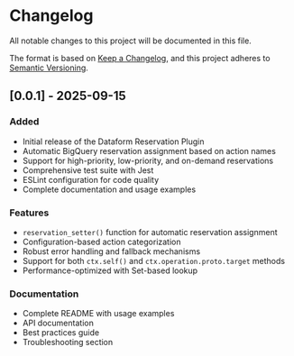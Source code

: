 # Changelog

All notable changes to this project will be documented in this file.

The format is based on [Keep a Changelog](https://keepachangelog.com/en/1.0.0/),
and this project adheres to [Semantic Versioning](https://semver.org/spec/v2.0.0.html).

## [0.0.1] - 2025-09-15

### Added

- Initial release of the Dataform Reservation Plugin
- Automatic BigQuery reservation assignment based on action names
- Support for high-priority, low-priority, and on-demand reservations
- Comprehensive test suite with Jest
- ESLint configuration for code quality
- Complete documentation and usage examples

### Features

- `reservation_setter()` function for automatic reservation assignment
- Configuration-based action categorization
- Robust error handling and fallback mechanisms
- Support for both `ctx.self()` and `ctx.operation.proto.target` methods
- Performance-optimized with Set-based lookup

### Documentation

- Complete README with usage examples
- API documentation
- Best practices guide
- Troubleshooting section
